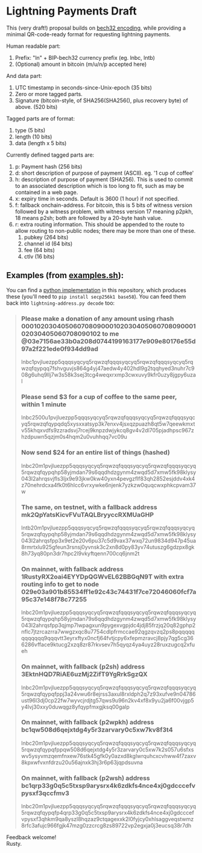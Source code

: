 # Lightning Payments Draft

This (very draft!) proposal builds on
[bech32 encoding](https://github.com/sipa/bech32/blob/master/bip-witaddr.mediawiki),
while providing a minimal QR-code-ready format for requesting
lightning payments.

Human readable part:
1. Prefix: "ln" + BIP-bech32 currency prefix (eg. lnbc, lntb)
1. (Optional) amount in bitcoin (m/u/n/p accepted here)

And data part:
1. UTC timestamp in seconds-since-Unix-epoch (35 bits)
1. Zero or more tagged parts.
1. Signature (bitcoin-style, of SHA256(SHA256(), plus recovery byte) of above. (520 bits)

Tagged parts are of format:
1. type (5 bits)
1. length (10 bits)
1. data (length x 5 bits)

Currently defined tagged parts are:
1. p: Payment hash (256 bits)
1. d: short description of purpose of payment (ASCII).  eg. '1 cup of coffee'
1. h: description of purpose of payment (SHA256).  This is used to commit
   to an associated description which is too long to fit, such as may
   be contained in a web page.
1. x: expiry time in seconds. Default is 3600 (1 hour) if not specified.
1. f: fallback onchain-address.  For bitcoin, this is 5 bits of witness version
	  followed by a witness problem, with witness version 17 meaning p2pkh, 18
	  means p2sh; both are followed by a 20-byte hash value.
1. r: extra routing information.  This should be appended to the route
      to allow routing to non-public nodes; there may be more
	  than one of these.
   1. pubkey (264 bits)
   1. channel id (64 bits)
   1. fee (64 bits)
   1. ctlv (16 bits)

## Examples (from [examples.sh](examples.sh)):

You can find a [python implementation](lightning-address.py) in this
repository, which produces these (you'll need to `pip install
secp256k1 base58`).  You can feed them back into `lightning-address.py decode`
too:

> ### Please make a donation of any amount using rhash 0001020304050607080900010203040506070809000102030405060708090102 to me @03e7156ae33b0a208d0744199163177e909e80176e55d97a2f221ede0f934dd9ad
> lnbc1pvjluezpp5qqqsyqcyq5rqwzqfqqqsyqcyq5rqwzqfqqqsyqcyq5rqwzqfqypqq7fshvguvjs864g4yj47aedw4y402hdl9g2tqqhyed3nuhr7c908g6uhq9llj7w3s58k3sej3tcg4weqxrxmp3cwxuvy9kfr0uzy8jgpy6uzal
> 
> ### Please send $3 for a cup of coffee to the same peer, within 1 minute
> lnbc2500u1pvjluezpp5qqqsyqcyq5rqwzqfqqqsyqcyq5rqwzqfqqqsyqcyq5rqwzqfqypqdq5xysxxatsyp3k7enxv4jsxqzpuazh8qt5w7qeewkmxtv55khqxvdfs9zzradsvj7rcej9knpzdwjykcq8gv4v2dl705pjadhpsc967zhzdpuwn5qzjm0s4hqm2u0vuhhqq7vc09u
> 
> ### Now send $24 for an entire list of things (hashed)
> lnbc20m1pvjluezpp5qqqsyqcyq5rqwzqfqqqsyqcyq5rqwzqfqqqsyqcyq5rqwzqfqypqhp58yjmdan79s6qqdhdzgynm4zwqd5d7xmw5fk98klysy043l2ahrqsvjfls3ljx9e93jkw0kw40yxn4pevgzflf83qh2852esjddv4xk4z70nehrdcxa4fk0t6hlcc6vrxywke6njenk7yzkzw0quqcwxphkcpvam37w
> 
> ### The same, on testnet, with a fallback address mk2QpYatsKicvFVuTAQLBryyccRXMUaGHP
> lntb20m1pvjluezpp5qqqsyqcyq5rqwzqfqqqsyqcyq5rqwzqfqqqsyqcyq5rqwzqfqypqhp58yjmdan79s6qqdhdzgynm4zwqd5d7xmw5fk98klysy043l2ahrqsfpp3x9et2e20v6pu37c5d9vax37wxq72un9834d947p45ua8rmrtxlu925gfeun3rsnsj0yvnsk3c2xn8d0py83yv74utuszg6gdzpx8gk8h73yq80pn3dr7hpc2l9vkyftqenn700cq6jnm2t
> 
> ### On mainnet, with fallback address 1RustyRX2oai4EYYDpQGWvEL62BBGqN9T with extra routing info to get to node 029e03a901b85534ff1e92c43c74431f7ce72046060fcf7a95c37e148f78c77255
> lnbc20m1pvjluezpp5qqqsyqcyq5rqwzqfqqqsyqcyq5rqwzqfqqqsyqcyq5rqwzqfqypqhp58yjmdan79s6qqdhdzgynm4zwqd5d7xmw5fk98klysy043l2ahrqsfpp3qjmp7lwpagxun9pygexvgpjdc4jdj85frzjq20q82gphp2nflc7jtzrcazrra7wwgzxqc8u7754cdlpfrmccae92qgzqvzq2ps8pqqqqqqqqqqqq9qqqvtt3eyrxftyx0ncfj64fvtjcpy6xfepmzravcj8pjy7qg5cg366286vfface9ktucg2xzq8zr87rkvsev7h5qyqz4ya4uyz28ruxzugcq2xfueh
> 
> ### On mainnet, with fallback (p2sh) address 3EktnHQD7RiAE6uzMj2ZifT9YgRrkSgzQX
> lnbc20m1pvjluezpp5qqqsyqcyq5rqwzqfqqqsyqcyq5rqwzqfqqqsyqcyq5rqwzqfqypqfppj3a24vwu6r8ejrss3axul8rxldph2q7z93xufve9n04786ust96l3dj0cp22fw7wyvcjrdjtg57qws9u96n2kv4xf8x9yu2ja6f00vjgp5y4lvj30xxy0duwqgz8yfqypfmxgjksq00galp
> 
> ### On mainnet, with fallback (p2wpkh) address bc1qw508d6qejxtdg4y5r3zarvary0c5xw7kv8f3t4
> lnbc20m1pvjluezpp5qqqsyqcyq5rqwzqfqqqsyqcyq5rqwzqfqqqsyqcyq5rqwzqfqypqfppqw508d6qejxtdg4y5r3zarvary0c5xw7k2s057u6sfxswv5ysyvmzqemfnxew76stk45gfk0y0azxd8kglwrquhcxcvhww4f7zaxv8kpxwfvxnfdrzu20u56ajnxk3hj3r6p63jqpdsuvna
> 
> ### On mainnet, with fallback (p2wsh) address bc1qrp33g0q5c5txsp9arysrx4k6zdkfs4nce4xj0gdcccefvpysxf3qccfmv3
> lnbc20m1pvjluezpp5qqqsyqcyq5rqwzqfqqqsyqcyq5rqwzqfqqqsyqcyq5rqwzqfqypqfp4qrp33g0q5c5txsp9arysrx4k6zdkfs4nce4xj0gdcccefvpysxf3qhkm9qa8yszl8hqzaz9ctqagexxk2l0fyjcy0xhlsaggveqstwmz8rfc3afujc966fgjk47mzg0zzcrcg8zs89722vp2egxja0j3eucsq38r7dh

Feedback welcome!<br>
Rusty.
